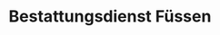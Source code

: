 ---
title: "Bestattungsdienst Füssen"
url: /fuessen/bestattungsdienst-fuessen/
shop: Bestattungen
---